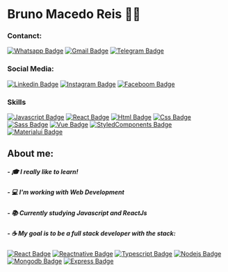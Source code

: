 <!--
**brunoreis-dev/brunoreis-dev** is a ✨ _special_ ✨ repository because its `README.md` (this file) appears on your GitHub profile.

Here are some ideas to get you started:

- 🔭 I’m currently working on ...
- 🌱 I’m currently learning ...
- 👯 I’m looking to collaborate on ...
- 🤔 I’m looking for help with ...
- 💬 Ask me about ...
- 📫 How to reach me: ...
- 😄 Pronouns: ...
- ⚡ Fun fact: ...
-->

# Bruno Macedo Reis :man_technologist:


### Contanct:

[![Whatsapp Badge](https://img.shields.io/badge/WhatsApp-25D366?style=for-the-badge&logo=whatsapp&logoColor=white)](https://api.whatsapp.com/send?phone=5511945233253&text=Ol%C3%A1!)
[![Gmail Badge](https://img.shields.io/badge/Gmail-D14836?style=for-the-badge&logo=gmail&logoColor=white)](b.macedoreis@gmail.com)
[![Telegram Badge](https://img.shields.io/badge/Telegram-2CA5E0?style=for-the-badge&logo=telegram&logoColor=white)]()


### Social Media: 

[![Linkedin Badge](https://img.shields.io/badge/LinkedIn-0077B5?style=for-the-badge&logo=linkedin&logoColor=white)](https://www.linkedin.com/in/bruno-reis-9a937b189/)
[![Instagram Badge](https://img.shields.io/badge/Instagram-E4405F?style=for-the-badge&logo=instagram&logoColor=white)](https://www.instagram.com/bruno.macedoreis/)
[![Faceboom Badge](https://img.shields.io/badge/Facebook-1877F2?style=for-the-badge&logo=facebook&logoColor=white)](https://www.facebook.com/profile.php?id=100010447211195)


### Skills

[![Javascript Badge](https://img.shields.io/badge/JavaScript-F7DF1E?style=for-the-badge&logo=javascript&logoColor=black)]()
[![React Badge](https://img.shields.io/badge/React-20232A?style=for-the-badge&logo=react&logoColor=61DAFB)]()
[![Html Badge](https://img.shields.io/badge/HTML5-E34F26?style=for-the-badge&logo=html5&logoColor=white)]()
[![Css Badge](https://img.shields.io/badge/CSS3-1572B6?style=for-the-badge&logo=css3&logoColor=white)]()
[![Sass Badge](https://img.shields.io/badge/Sass-CC6699?style=for-the-badge&logo=sass&logoColor=white)]()
[![Vue Badge](https://img.shields.io/badge/Vue.js-35495E?style=for-the-badge&logo=vue.js&logoColor=4FC08D)]()
[![StyledComponents Badge](https://img.shields.io/badge/styled--components-DB7093?style=for-the-badge&logo=styled-components&logoColor=white)]()
[![Materialui Badge](https://img.shields.io/badge/Material--UI-0081CB?style=for-the-badge&logo=material-ui&logoColor=white)]()


## About me:

##### - 🎓  I really like to learn!
##### - 💻  I'm working with Web Development
##### - 📚  Currently studying Javascript and ReactJs
##### - ☕   My goal is to be a full stack developer with the stack:

[![React Badge](https://img.shields.io/badge/React-20232A?style=for-the-badge&logo=react&logoColor=61DAFB)]() [![Reactnative Badge](https://img.shields.io/badge/React_Native-20232A?style=for-the-badge&logo=react&logoColor=61DAFB)]() [![Typescript Badge](https://img.shields.io/badge/TypeScript-007ACC?style=for-the-badge&logo=typescript&logoColor=white)]() [![Nodejs Badge](https://img.shields.io/badge/Node.js-43853D?style=for-the-badge&logo=node.js&logoColor=white)]() [![Mongodb Badge](https://img.shields.io/badge/MongoDB-4EA94B?style=for-the-badge&logo=mongodb&logoColor=white)]() [![Express Badge](https://img.shields.io/badge/Express.js-404D59?style=for-the-badge)]() 

